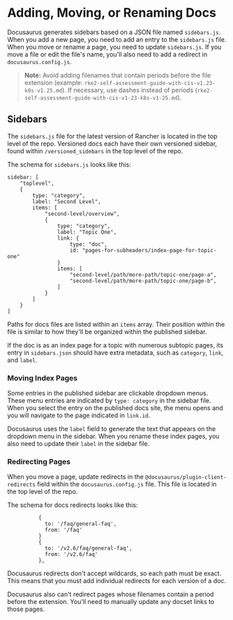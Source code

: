 # Adding, Moving, or Renaming Docs

Docusaurus generates sidebars based on a JSON file named `sidebars.js`. When you add a new page, you need to add an entry to the `sidebars.js` file. When you move or rename a page, you need to update `sidebars.js`. If you move a file or edit the file's name, you'll also need to add a redirect in `docusaurus.config.js`.

> **Note:** Avoid adding filenames that contain periods before the file extension (example: `rke2-self-assessment-guide-with-cis-v1.23-k8s-v1.25.md`). If necessary, use dashes instead of periods (`rke2-self-assessment-guide-with-cis-v1-23-k8s-v1-25.md`).

## Sidebars

The `sidebars.js` file for the latest version of Rancher is located in the top level of the repo. Versioned docs each have their own versioned sidebar, found within `/versioned_sidebars` in the top level of the repo.

The schema for `sidebars.js` looks like this: 

```JS
sidebar: [
    "toplevel",
    {
        type: "category",
        label: "Second Level",
        items: [
            "second-level/overview",
            {
                type: "category",
                label: "Topic One",
                link: {
                    type: "doc",
                    id: "pages-for-subheaders/index-page-for-topic-one"
                }
                items: [
                    "second-level/path/more-path/topic-one/page-a",
                    "second-level/path/more-path/topic-one/page-b",
                ]
            }
        ]
    }
]
```

Paths for docs files are listed within an `items` array. Their position within the file is similar to how they'll be organized within the published sidebar. 

If the doc is as an index page for a topic with numerous subtopic pages, its entry in `sidebars.json` should have extra metadata, such as `category`, `link`, and `label`.

### Moving Index Pages

Some entries in the published sidebar are clickable dropdown menus. These menu entries are indicated by `type: category` in the sidebar file. When you select the entry on the published docs site, the menu opens and you will navigate to the page indicated in `link.id`. 

Docusaurus uses the `label` field to generate the text that appears on the dropdown menu in the sidebar. When you rename these index pages, you also need to update their `label` in the sidebar file.

### Redirecting Pages

When you move a page, update redirects in the `@docusaurus/plugin-client-redirects` field within the `docusaurus.config.js` file. This file is located in the top level of the repo.

The schema for docs redirects looks like this:

```JS
          {
            to: '/faq/general-faq',
            from: '/faq'
          }
          {
            to: '/v2.6/faq/general-faq',
            from: '/v2.6/faq'
          },
```

Docusaurus redirects don't accept wildcards, so each path must be exact. This means that you must add individual redirects for each version of a doc. 

Docusaurus also can't redirect pages whose filenames contain a period before the extension. You'll need to manually update any docset links to those pages. 

